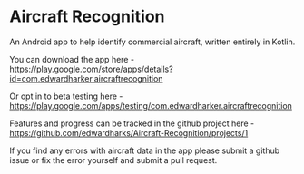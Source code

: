 # Aircraft Recognition
An Android app to help identify commercial aircraft, written entirely in Kotlin.

You can download the app here - https://play.google.com/store/apps/details?id=com.edwardharker.aircraftrecognition

Or opt in to beta testing here - https://play.google.com/apps/testing/com.edwardharker.aircraftrecognition

Features and progress can be tracked in the github project here - https://github.com/edwardharks/Aircraft-Recognition/projects/1

If you find any errors with aircraft data in the app please submit a github issue or fix the error yourself and submit a pull request.
